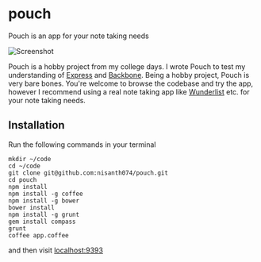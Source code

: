 # pouch
Pouch is an app for your note taking needs

![Screenshot](http://i.imgur.com/G5SRLdf.png)

Pouch is a hobby project from my college days. I wrote Pouch to test my understanding of [Express](http://expressjs.com/) and [Backbone](http://backbonejs.org/). Being a hobby project, Pouch is very bare bones. You're welcome to browse the codebase and try the app, however I recommend using a real note taking app like [Wunderlist](https://www.wunderlist.com/) etc. for your note taking needs.

## Installation

Run the following commands in your terminal

```
mkdir ~/code
cd ~/code
git clone git@github.com:nisanth074/pouch.git
cd pouch
npm install
npm install -g coffee
npm install -g bower
bower install
npm install -g grunt
gem install compass
grunt
coffee app.coffee
```

and then visit [localhost:9393](http://localhost:9393/)
